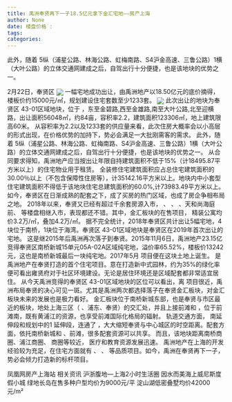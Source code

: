 ```yaml
---
title: 禹洲奉贤再下一子18.5亿元拿下金汇宅地——房产上海
author: None
date: 楼盘价格 : 
tags: 
categories: 
---
```

此外，随着 5纵（浦星公路、林海公路、虹梅南路、S4沪金高速、三鲁公路）1横（大叶公路）的立体交通网建成之后，自驾出行十分便捷，也是该地块的优势之一。
<!-- more -->
2月22日，奉贤区
<img align="center" border="0" src="//s1.ifengimg.com/2019/02/22/1e8737cc5944b48f35d2fb05b56a4067.jpg" />
一幅宅地成功出让，由禹洲地产以18.50亿元的底价摘得，楼板价约15000元/㎡，规划建设住宅套数至少1233套。
<img align="center" border="0" src="//s0.ifengimg.com/2019/02/22/dd49effd6cf91da1ab1ad85b64ca47de.jpg" />
此次出让的地块为奉贤区
43-01区域地块，位于
，东至金碧路,西至金雄路,南至大叶公路,北至迎横路，出让面积56048㎡，约84亩，容积率2.2，建筑面积123306㎡，地上建筑限高60米。
从容积率为2.2以及1233套的供应量来看，此次住房大概率会以小高层的形式出现，在价格优势的加持下，势必会满足一大批刚需客的需求。
此外，随着 5纵（浦星公路、林海公路、虹梅南路、S4沪金高速、三鲁公路）1横（大叶公路）的立体交通网建成之后，自驾出行十分便捷，也是该地块的优势之一。
从合同要求得知，禹洲地产应当按出让年限自持建筑面积不低于15%（计18495.87平方米以上）的住宅物业用于租赁。
全装修住宅建筑面积应占总住宅建筑面积的30.00％以上（不包含保障性住房等），计35142.16平方米以上。地块内中小套型住宅建筑面积不得低于该地块住宅总建筑面积的60.0%,计73983.49平方米以上。
如今，奉贤区在日渐成熟的配套之下，成了买房的热门区域，也成了房企争相布局之地。
2018年以来，奉贤又已经有超过千余套房源入市，
、
、
、天和尚海庭前、
等楼盘相继入市，表现都还不错。其中，金汇板块的在售项目，
精装公寓均价3.2万/㎡，叠加4.2万/㎡。
据不完全统计，2018年奉贤区共计出让5幅宅地，4块位于南桥，1块位于海湾。奉贤区
43-01区域地块是奉贤区在2019年首次出让的宅地。
这是继2015年后禹洲再次落子到奉贤。2015年11月6日，禹洲地产23.15亿竞得奉贤区南桥新城15单元05A-02A区域纯宅地，溢价率65.52%，楼板价13242元，这也是南桥新城最后一块纯宅地。2017年5月
项目便在这块土地上诞生。
是禹洲地产在奉贤打造的首个住宅项目。意在打造新中式园林，约为35%的绿化率便可看出雍贤府对于社区环境建设。无论是居住环境还是区域配套都非常适宜居住。
从今天禹洲竞得的奉贤区
43-01区域地块的区位可以看出，离
项目很近，禹洲布局奉贤的决心可见一斑。尤其是禹洲两次都选择落子在奉贤金汇板块，对金汇板块未来的发展也是极力看好。
金汇板块位于南桥新城东部，也是奉贤与市区最近的板块，地处上海三区（
、浦东、奉贤）的交汇处，并且上接前滩和
，位于前滩南，既有黄浦江的资源，也享受前滩国际化格局的辐射。
轨道交通方面，
南延伸段和规划中的1
延伸段，连通了
，大大缩短奉贤与中心城区的时空距离。配套方面，依托南桥新城和
、前滩，很多配套资源可以共享。
而且，该地块距离南桥商圈、浦江商圈、
商圈等较近，
医疗和教育资源发展迅速。
禹洲地产在上海的开发经验较为充足，在住宅方面就有
、
、
等品质项目。如今，禹洲在奉贤再下一子，势必会倾力打造新的标杆项目。
                        
                        
                        
                        
                                        
                    
                    
                
                    
                    
                    
                
                    
                
凤凰网房产上海站
相关资讯
沪浙腹地—上海2小时生活圈
因水而美海上威尼斯度假小城
绿地长岛在售多种户型均价为9000元/平
淀山湖低密叠墅均价42000元/m²
	                        
	                    
	                        
	                    
